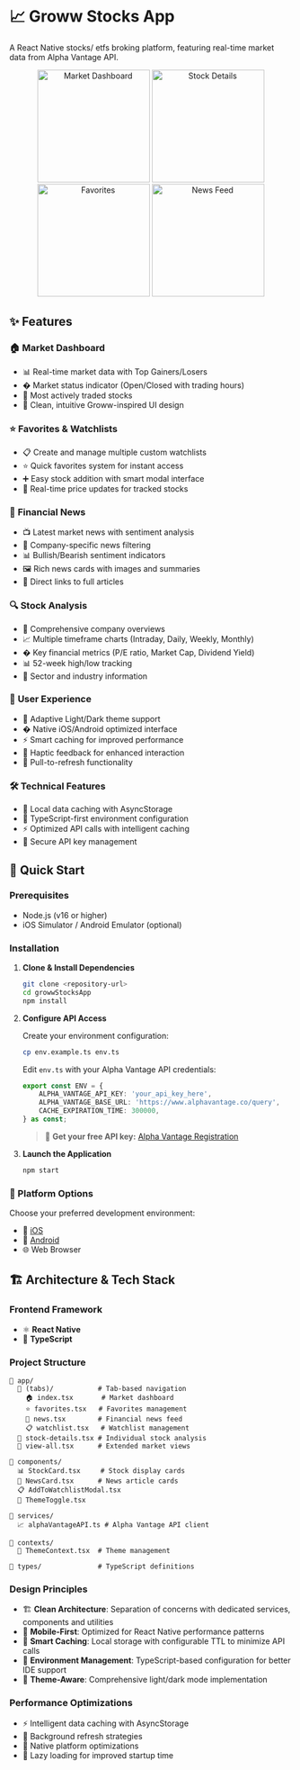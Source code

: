 # 📈 Groww Stocks App

A React Native stocks/ etfs broking platform, featuring real-time market data from Alpha Vantage API.

<div align="center">
  <img src="https://drive.google.com/uc?export=view&id=1iv8HpBbV5uiTHfNNwZmOTGcJdsN_kc26" alt="Market Dashboard" width="200"/>
  <img src="https://drive.google.com/uc?export=view&id=1NbNJD8e3v06dON7mcZd8ZAV5uM6C5bjS" alt="Stock Details" width="200"/>
  <img src="https://drive.google.com/uc?export=view&id=15LZePfYo7fpD7ZZXDKPRkerwHKFR1cw6" alt="Favorites" width="200"/>
  <img src="https://drive.google.com/uc?export=view&id=1PSw6wx6G4P63NUQui6sUYgvFJgEsb77j" alt="News Feed" width="200"/>
</div>

## ✨ Features

### 🏠 **Market Dashboard**
- 📊 Real-time market data with Top Gainers/Losers
- � Market status indicator (Open/Closed with trading hours)
- 🎯 Most actively traded stocks
- 📱 Clean, intuitive Groww-inspired UI design

### ⭐ **Favorites & Watchlists**
- 📋 Create and manage multiple custom watchlists
- ⭐ Quick favorites system for instant access
- ➕ Easy stock addition with smart modal interface
- 🔄 Real-time price updates for tracked stocks

### 📰 **Financial News**
- 📺 Latest market news with sentiment analysis
- 🎯 Company-specific news filtering
- 📊 Bullish/Bearish sentiment indicators
- 🖼️ Rich news cards with images and summaries
- 🔗 Direct links to full articles

### 🔍 **Stock Analysis**
- 🏢 Comprehensive company overviews
- 📈 Multiple timeframe charts (Intraday, Daily, Weekly, Monthly)
- � Key financial metrics (P/E ratio, Market Cap, Dividend Yield)
- 📊 52-week high/low tracking
- 💼 Sector and industry information

### 🎨 **User Experience**
- 🌙 Adaptive Light/Dark theme support
- � Native iOS/Android optimized interface
- ⚡ Smart caching for improved performance
- 🎪 Haptic feedback for enhanced interaction
- 🔄 Pull-to-refresh functionality

### 🛠️ **Technical Features**
- 💾 Local data caching with AsyncStorage
- 🔧 TypeScript-first environment configuration
- ⚡ Optimized API calls with intelligent caching
- 🔐 Secure API key management

## 🚀 Quick Start

### Prerequisites
- Node.js (v16 or higher)
- iOS Simulator / Android Emulator (optional)

### Installation

1. **Clone & Install Dependencies**
   ```bash
   git clone <repository-url>
   cd growwStocksApp
   npm install
   ```

2. **Configure API Access**
   
   Create your environment configuration:
   ```bash
   cp env.example.ts env.ts
   ```
   
   Edit `env.ts` with your Alpha Vantage API credentials:
   ```typescript
   export const ENV = {
       ALPHA_VANTAGE_API_KEY: 'your_api_key_here',
       ALPHA_VANTAGE_BASE_URL: 'https://www.alphavantage.co/query',
       CACHE_EXPIRATION_TIME: 300000,
   } as const;
   ```
   
   > 🔑 **Get your free API key:** [Alpha Vantage Registration](https://www.alphavantage.co/support/#api-key)

3. **Launch the Application**
   ```bash
   npm start
   ```

### 📱 Platform Options
Choose your preferred development environment:
- 📱 [iOS](https://docs.expo.dev/workflow/ios-simulator/)
- 🤖 [Android](https://docs.expo.dev/workflow/android-studio-emulator/)
- 🌐 Web Browser

## 🏗️ Architecture & Tech Stack

### **Frontend Framework**
- ⚛️ **React Native**
- 📘 **TypeScript**

### **Project Structure**
```
📁 app/                
  📁 (tabs)/           # Tab-based navigation
    🏠 index.tsx       # Market dashboard
    ⭐ favorites.tsx   # Favorites management
    📰 news.tsx        # Financial news feed
    📋 watchlist.tsx   # Watchlist management
  📄 stock-details.tsx # Individual stock analysis
  📄 view-all.tsx      # Extended market views

📁 components/          
  📊 StockCard.tsx     # Stock display cards
  📰 NewsCard.tsx      # News article cards
  📋 AddToWatchlistModal.tsx
  🌙 ThemeToggle.tsx

📁 services/           
  📈 alphaVantageAPI.ts # Alpha Vantage API client

📁 contexts/           
  🎨 ThemeContext.tsx  # Theme management

📁 types/              # TypeScript definitions
```

### **Design Principles**
- 🏗️ **Clean Architecture**: Separation of concerns with dedicated services, components and utilities
- 📱 **Mobile-First**: Optimized for React Native performance patterns
- 💾 **Smart Caching**: Local storage with configurable TTL to minimize API calls
- 🔧 **Environment Management**: TypeScript-based configuration for better IDE support
- 🎨 **Theme-Aware**: Comprehensive light/dark mode implementation

### **Performance Optimizations**
- ⚡ Intelligent data caching with AsyncStorage
- 🔄 Background refresh strategies
- 📱 Native platform optimizations
- 🎯 Lazy loading for improved startup time
